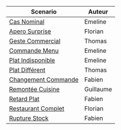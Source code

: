 | Scenario | Auteur |  
|--------|-----------|
| [Cas Nominal](Scripts/2018_09_12_Script_Nominal.md) | Emeline |    
| [Apero Surprise](Scripts/2018_09_19_Script_Apero_Surprise.md) | Florian |  
| [Geste Commercial](Scripts/2018_09_12_Script_Geste_Commercial.md) | Thomas |  
| [Commande Menu](Scripts/2018_09_12_Script_Menu.md) | Emeline |  
| [Plat Indisponible](Scripts/2018_09_12_Script_Plat_Indisponible.md) | Emeline |  
| [Plat Différent](Scripts/2018_09_12_Script_Plat_Différent.md) | Thomas |  
| [Changement Commande](Scripts/2018_09_12_Script_Changement_Commande.md) | Fabien |  
| [Remontée Cuisine](Scripts/2018_10_02_Script_RemonteCuisine.md) | Guillaume |  
| [Retard Plat](Scripts/2018_09_19_Script_Retard_Plat.md) | Fabien |  
| [Restaurant Complet](Scripts/2018_09_12_Script_Restaurant_complet.md) | Florian |  
| [Rupture Stock](Scripts/2018_09_12_Script_Rupture_stock.md) | Fabien |  
